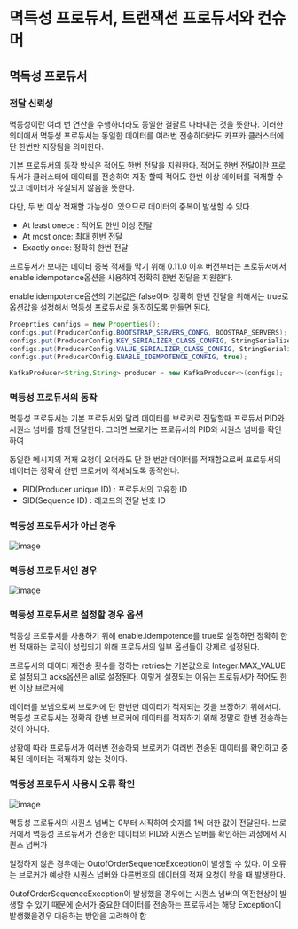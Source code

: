 # 멱득성 프로듀서, 트랜잭션 프로듀서와 컨슈머

## 멱득성 프로듀서

### 전달 신뢰성

멱등성이란 여러 번 연산을 수행하더라도 동일한 결괄르 나타내는 것을 뜻한다. 이러한 의미에서 멱등성 프로듀서는 동일한 데이터를 여러번 전송하더라도 카프카 클러스터에 단 한번만 저장됨을 의미한다.

기본 프로듀서의 동작 방식은 적어도 한번 전달을 지원한다. 적어도 한번 전달이란 프로듀서가 클러스터에 데이터를 전송하여 저장 할때 적어도 한번 이상 데이터를 적재할 수 있고 데이터가 유실되지 않음을 뜻한다.

다만, 두 번 이상 적재할 가능성이 있으므로 데이터의 중복이 발생할 수 있다.
- At least onece : 적어도 한번 이상 전달
- At most once: 최대 한번 전달
- Exactly once: 정확히 한번 전달

프로듀서가 보내는 데이터 중복 적재를 막기 위해 0.11.0 이후 버전부터는 프로듀서에서 enable.idempotence옵션을 사용하여 정확히 한번 전달을 지원한다.

enable.idempotence옵션의 기본값은 false이며 정확히 한번 전달을 위해서는 true로 옵션값을 설정해서 멱등성 프로듀서로 동작하도록 만들면 된다.

```java
Proeprties configs = new Properties();
configs.put(ProducerConfig.BOOTSTRAP_SERVERS_CONFG, BOOSTRAP_SERVERS);
configs.put(ProducerConfig.KEY_SERIALIZER_CLASS_CONFIG, StringSerializer.class.getName());
configs.put(ProducerConfig.VALUE_SERIALIZER_CLASS_CONFIG, StringSerializer.class.getName());
configs.put(ProducerCOnfig.ENABLE_IDEMPOTENCE_CONFIG, true);

KafkaProducer<String,String> producer = new KafkaProducer<>(configs);
```

### 멱등성 프로듀서의 동작

멱등성 프로듀서는 기본 프로듀서와 달리 데이터를 브로커로 전달할때 프로듀서 PID와 시퀀스 넘버를 함께 전달한다. 그러면 브로커는 프로듀서의 PID와 시퀀스 넘버를 확인하여

동일한 메시지의 적재 요청이 오더라도 단 한 번만 데이터를 적재함으로써 프로듀서의 데이터는 정확히 한번 브로커에 적재되도록 동작한다.

- PID(Producer unique ID) : 프로듀서의 고유한 ID
- SID(Sequence ID) : 레코드의 전달 번호 ID

### 멱등성 프로듀서가 아닌 경우

![image](https://user-images.githubusercontent.com/40031858/172809709-f0fa60f9-340b-4e91-bca3-189a797843ca.png)

### 멱등성 프로듀서인 경우

![image](https://user-images.githubusercontent.com/40031858/172809792-9a15affd-cded-4a87-b191-48c2988bb821.png)

### 멱등성 프로듀서로 설정할 경우 옵션

멱등성 프로듀서를 사용하기 위해 enable.idempotence를 true로 설정하면 정확히 한번 적재하는 로직이 성립되기 위해 프로듀서의 일부 옵션들이 강제로 설정된다.

프로듀서의 데이터 재전송 횟수를 정하는 retries는 기본값으로 Integer.MAX_VALUE로 설정되고 acks옵션은 all로 설정된다. 이렇게 설정되는 이유는 프로듀서가 적어도 한 번 이상 브로커에

데이터를 보냄으로써 브로커에 단 한번만 데이터가 적재되는 것을 보장하기 위해서다. 멱등성 프로듀서는 정확히 한번 브로커에 데이터를 적재하기 위해 정말로 한번 전송하는 것이 아니다.

상황에 따라 프로듀서가 여러번 전송하되 브로커가 여러번 전송된 데이터를 확인하고 중복된 데이터는 적재하지 않는 것이다.

### 멱등성 프로듀서 사용시 오류 확인

![image](https://user-images.githubusercontent.com/40031858/172810259-daec0f37-f9a3-418e-b19f-4efee7d84dd4.png)

멱등성 프로듀서의 시퀀스 넘버는 0부터 시작하여 숫자를 1씩 더한 값이 전달된다. 브로커에서 멱등성 프로듀서가 전송한 데이터의 PID와 시퀀스 넘버를 확인하는 과정에서 시퀀스 넘버가

일정하지 않은 경우에는 OutofOrderSequenceException이 발생할 수 있다. 이 오류는 브로커가 예상한 시퀀스 넘버와 다른번호의 데이터의 적재 요청이 왔을 때 발생한다.

OutofOrderSequenceException이 발생했을 경우에는 시퀀스 넘버의 역전현상이 발생할 수 있기 때문에 순서가 중요한 데이터를 전송하는 프로듀서는 해당 Exception이 발생했을경우 대응하는 방안을 고려해야 함